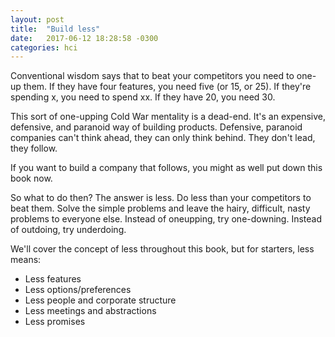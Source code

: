 ```yaml
---
layout: post
title:  "Build less"
date:   2017-06-12 18:28:58 -0300
categories: hci
---
```

Conventional wisdom says that to beat your competitors you need to one-up them. If they have four features, you need five (or 15, or 25). If they're spending x, you need to spend xx. If they have 20, you need 30.

This sort of one-upping Cold War mentality is a dead-end. It's an expensive, defensive, and paranoid way of building products. Defensive, paranoid companies can't think ahead, they can only think behind. They don't lead, they follow.

If you want to build a company that follows, you might as well put down this book now.

So what to do then? The answer is less. Do less than your competitors to beat them. Solve the simple problems and leave the hairy, difficult, nasty problems to everyone else. Instead of oneupping, try one-downing. Instead of outdoing, try underdoing.

We'll cover the concept of less throughout this book, but for starters, less means:

* Less features
* Less options/preferences
* Less people and corporate structure
* Less meetings and abstractions
* Less promises
